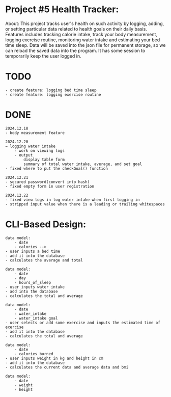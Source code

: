 # Project #5 Health Tracker:

About:
    This project tracks user's health on such activity by logging, adding, or setting particular data related to health goals on their daily basis. Features includes tracking calorie intake, track your body measurement, logging exercise routine, monitoring water intake and estimating your bed time sleep. Data will be saved into the json file for permanent storage, so we can reload the saved data into the program. It has some session to temporarily keep the user logged in.


# TODO
    - create feature: logging bed time sleep
    - create feature: logging exercise routine

# DONE
    2024.12.18
    - body measurement feature

    2024.12.20
    = logging water intake
        - work on viewing logs
        - output 
            display table form
            summary of total water intake, average, and set goal
    - fixed where to put the checkGoal() function
    
    2024.12.21
    - secured password(convert into hash)
    - fixed empty form in user registration

    2024.12.22
    - fixed view logs in log water intake when first logging in
    - stripped input value when there is a leading or trailing whitespaces

    
# CLI-Based Design:
    data model:
        - date
        - calories -->
    - user inputs a bed time 
    - add it into the database
    - calculates the average and total

    data model:
        - date
        - day
        - hours_of_sleep
    - user inputs water intake
    - add into the database
    - calculates the total and average

    data model:
        - date
        - water_intake
        - water_intake goal
    - user selects or add some exercise and inputs the estimated time of exercise
    - add it into the database
    - calculates the total and average 
    
    data model:
        - date
        - calories_burned
    - user inputs weight in kg and height in cm
    - add it into the database
    - calculates the current data and average data and bmi

    data model:
        - date
        - weight
        - height

